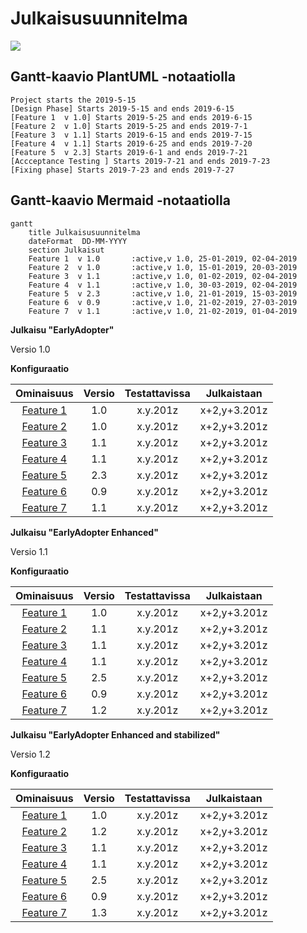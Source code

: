 # Julkaisusuunnitelma

[![](http://img.youtube.com/vi/ggFEhR3OZsk/0.jpg)](http://www.youtube.com/watch?v=ggFEhR3OZsk "")


## Gantt-kaavio PlantUML -notaatiolla

```plantuml
Project starts the 2019-5-15
[Design Phase] Starts 2019-5-15 and ends 2019-6-15
[Feature 1  v 1.0] Starts 2019-5-25 and ends 2019-6-15
[Feature 2  v 1.0] Starts 2019-5-25 and ends 2019-7-1
[Feature 3  v 1.1] Starts 2019-6-15 and ends 2019-7-15
[Feature 4  v 1.1] Starts 2019-6-25 and ends 2019-7-20
[Feature 5  v 2.3] Starts 2019-6-1 and ends 2019-7-21
[Accceptance Testing ] Starts 2019-7-21 and ends 2019-7-23
[Fixing phase] Starts 2019-7-23 and ends 2019-7-27
```


## Gantt-kaavio Mermaid -notaatiolla

```mermaid
gantt
    title Julkaisusuunnitelma
    dateFormat  DD-MM-YYYY
    section Julkaisut
    Feature 1  v 1.0       :active,v 1.0, 25-01-2019, 02-04-2019
    Feature 2  v 1.0       :active,v 1.0, 15-01-2019, 20-03-2019
    Feature 3  v 1.1       :active,v 1.0, 01-02-2019, 02-04-2019
    Feature 4  v 1.1       :active,v 1.0, 30-03-2019, 02-04-2019
    Feature 5  v 2.3       :active,v 1.0, 21-01-2019, 15-03-2019
    Feature 6  v 0.9       :active,v 1.0, 21-02-2019, 27-03-2019
    Feature 7  v 1.1       :active,v 1.0, 21-02-2019, 01-04-2019

```




**Julkaisu "EarlyAdopter"**

Versio 1.0

**Konfiguraatio**

| Ominaisuus | Versio | Testattavissa | Julkaistaan |
|:-:|:-:|:-:|:-:|
| [Feature 1]() | 1.0 | x.y.201z | x+2,y+3.201z |
| [Feature 2]() | 1.0 | x.y.201z | x+2,y+3.201z |
| [Feature 3]() | 1.1 | x.y.201z | x+2,y+3.201z |
| [Feature 4]() | 1.1 | x.y.201z | x+2,y+3.201z |
| [Feature 5]() | 2.3 | x.y.201z | x+2,y+3.201z |
| [Feature 6]() | 0.9 | x.y.201z | x+2,y+3.201z |
| [Feature 7]() | 1.1 | x.y.201z | x+2,y+3.201z |




**Julkaisu "EarlyAdopter Enhanced"**

Versio 1.1

**Konfiguraatio**

| Ominaisuus | Versio | Testattavissa | Julkaistaan |
|:-:|:-:|:-:|:-:|
| [Feature 1]() | 1.0 | x.y.201z | x+2,y+3.201z |
| [Feature 2]() | 1.1 | x.y.201z | x+2,y+3.201z |
| [Feature 3]() | 1.1 | x.y.201z | x+2,y+3.201z |
| [Feature 4]() | 1.1 | x.y.201z | x+2,y+3.201z |
| [Feature 5]() | 2.5 | x.y.201z | x+2,y+3.201z |
| [Feature 6]() | 0.9 | x.y.201z | x+2,y+3.201z |
| [Feature 7]() | 1.2 | x.y.201z | x+2,y+3.201z |


**Julkaisu "EarlyAdopter Enhanced and stabilized"**

Versio 1.2

**Konfiguraatio**

| Ominaisuus | Versio | Testattavissa | Julkaistaan |
|:-:|:-:|:-:|:-:|
| [Feature 1]() | 1.0 | x.y.201z | x+2,y+3.201z |
| [Feature 2]() | 1.2 | x.y.201z | x+2,y+3.201z |
| [Feature 3]() | 1.1 | x.y.201z | x+2,y+3.201z |
| [Feature 4]() | 1.1 | x.y.201z | x+2,y+3.201z |
| [Feature 5]() | 2.5 | x.y.201z | x+2,y+3.201z |
| [Feature 6]() | 0.9 | x.y.201z | x+2,y+3.201z |
| [Feature 7]() | 1.3 | x.y.201z | x+2,y+3.201z |
